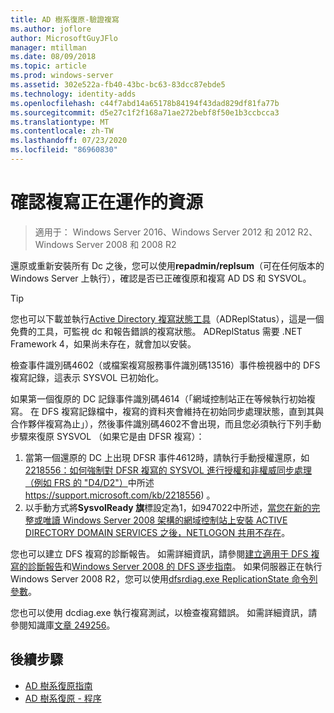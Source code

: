 ```yaml
---
title: AD 樹系復原-驗證複寫
ms.author: joflore
author: MicrosoftGuyJFlo
manager: mtillman
ms.date: 08/09/2018
ms.topic: article
ms.prod: windows-server
ms.assetid: 302e522a-fb40-43bc-bc63-83dcc87ebde5
ms.technology: identity-adds
ms.openlocfilehash: c44f7abd14a65178b84194f43dad829df81fa77b
ms.sourcegitcommit: d5e27c1f2f168a71ae272bebf8f50e1b3ccbcca3
ms.translationtype: MT
ms.contentlocale: zh-TW
ms.lasthandoff: 07/23/2020
ms.locfileid: "86960830"
---
```

# <a name="resources-to-verify-replication-is-working"></a>確認複寫正在運作的資源 

>適用于： Windows Server 2016、Windows Server 2012 和 2012 R2、Windows Server 2008 和 2008 R2

還原或重新安裝所有 Dc 之後，您可以使用**repadmin/replsum**（可在任何版本的 Windows Server 上執行），確認是否已正確復原和複寫 AD DS 和 SYSVOL。  
  
> [!TIP]
> 您也可以下載並執行[Active Directory 複寫狀態工具](https://www.microsoft.com/download/details.aspx?id=30005)（ADReplStatus），這是一個免費的工具，可監視 dc 和報告錯誤的複寫狀態。 ADReplStatus 需要 .NET Framework 4，如果尚未存在，就會加以安裝。  

檢查事件識別碼4602（或檔案複寫服務事件識別碼13516）事件檢視器中的 DFS 複寫記錄，這表示 SYSVOL 已初始化。  

如果第一個復原的 DC 記錄事件識別碼4614（「網域控制站正在等候執行初始複寫。 在 DFS 複寫記錄檔中，複寫的資料夾會維持在初始同步處理狀態，直到其與合作夥伴複寫為止」），然後事件識別碼4602不會出現，而且您必須執行下列手動步驟來復原 SYSVOL （如果它是由 DFSR 複寫）：  

1. 當第一個還原的 DC 上出現 DFSR 事件4612時，請執行手動授權還原，如[2218556：如何強制對 DFSR 複寫的 SYSVOL 進行授權和非權威同步處理（例如 FRS 的 "D4/D2"）](https://support.microsoft.com/kb/2218556)中所述 https://support.microsoft.com/kb/2218556) 。  
2. 以手動方式將**SysvolReady 旗**標設定為1，如947022中所述，[當您在新的完整或唯讀 Windows Server 2008 架構的網域控制站上安裝 ACTIVE DIRECTORY DOMAIN SERVICES 之後，NETLOGON 共用不存在](https://support.microsoft.com/kb/947022)。  

您也可以建立 DFS 複寫的診斷報告。 如需詳細資訊，請參閱[建立適用于 DFS 複寫的診斷報告](/previous-versions/windows/it-pro/windows-server-2008-R2-and-2008/cc754227(v=ws.11))和[Windows Server 2008 的 DFS 逐步指南](/previous-versions/windows/it-pro/windows-server-2008-R2-and-2008/cc754227(v=ws.11))。 如果伺服器正在執行 Windows Server 2008 R2，您可以使用[dfsrdiag.exe ReplicationState 命令列參數](/previous-versions/windows/it-pro/windows-server-2008-R2-and-2008/cc754227(v=ws.11))。  

您也可以使用 dcdiag.exe 執行複寫測試，以檢查複寫錯誤。 如需詳細資訊，請參閱知識庫[文章 249256](https://support.microsoft.com/kb/249256)。

## <a name="next-steps"></a>後續步驟

- [AD 樹系復原指南](AD-Forest-Recovery-Guide.md)
- [AD 樹系復原 - 程序](AD-Forest-Recovery-Procedures.md)
